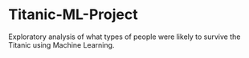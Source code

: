 # Titanic-ML-Project
Exploratory analysis of what types of people were likely to survive the Titanic using Machine Learning. 
